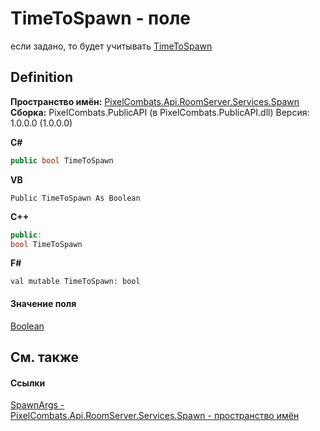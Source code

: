 # TimeToSpawn - поле


если задано, то будет учитывать <a href="89135a79-e053-0b11-f837-114978482a68">TimeToSpawn</a>



## Definition
**Пространство имён:** <a href="0971793b-47eb-58b2-d7a8-6c570042d7d9">PixelCombats.Api.RoomServer.Services.Spawn</a>  
**Сборка:** PixelCombats.PublicAPI (в PixelCombats.PublicAPI.dll) Версия: 1.0.0.0 (1.0.0.0)

**C#**
``` C#
public bool TimeToSpawn
```
**VB**
``` VB
Public TimeToSpawn As Boolean
```
**C++**
``` C++
public:
bool TimeToSpawn
```
**F#**
``` F#
val mutable TimeToSpawn: bool
```



#### Значение поля
<a href="https://learn.microsoft.com/dotnet/api/system.boolean" target="_blank" rel="noopener noreferrer">Boolean</a>

## См. также


#### Ссылки
<a href="69941787-22a9-dc25-ef7d-61e75affb880">SpawnArgs - </a>  
<a href="0971793b-47eb-58b2-d7a8-6c570042d7d9">PixelCombats.Api.RoomServer.Services.Spawn - пространство имён</a>  
